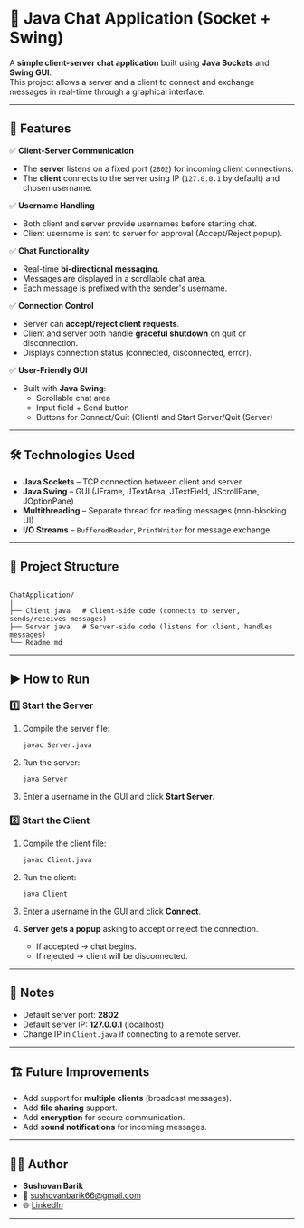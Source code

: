 # 💬 Java Chat Application (Socket + Swing)

A **simple client-server chat application** built using **Java Sockets** and **Swing GUI**.  
This project allows a server and a client to connect and exchange messages in real-time through a graphical interface.

---

## 📌 Features

✅ **Client-Server Communication**
- The **server** listens on a fixed port (`2802`) for incoming client connections.
- The **client** connects to the server using IP (`127.0.0.1` by default) and chosen username.

✅ **Username Handling**
- Both client and server provide usernames before starting chat.
- Client username is sent to server for approval (Accept/Reject popup).

✅ **Chat Functionality**
- Real-time **bi-directional messaging**.
- Messages are displayed in a scrollable chat area.
- Each message is prefixed with the sender's username.

✅ **Connection Control**
- Server can **accept/reject client requests**.
- Client and server both handle **graceful shutdown** on quit or disconnection.
- Displays connection status (connected, disconnected, error).

✅ **User-Friendly GUI**
- Built with **Java Swing**:
  - Scrollable chat area
  - Input field + Send button
  - Buttons for Connect/Quit (Client) and Start Server/Quit (Server)

---

## 🛠️ Technologies Used

- **Java Sockets** – TCP connection between client and server  
- **Java Swing** – GUI (JFrame, JTextArea, JTextField, JScrollPane, JOptionPane)  
- **Multithreading** – Separate thread for reading messages (non-blocking UI)  
- **I/O Streams** – `BufferedReader`, `PrintWriter` for message exchange  

---

## 📂 Project Structure

```

ChatApplication/
│
├── Client.java   # Client-side code (connects to server, sends/receives messages)
├── Server.java   # Server-side code (listens for client, handles messages)
└── Readme.md

```

---

## ▶️ How to Run

### 1️⃣ Start the Server
1. Compile the server file:
   ```bash
   javac Server.java
   ```

2. Run the server:

   ```bash
   java Server
   ```
   
3. Enter a username in the GUI and click **Start Server**.

### 2️⃣ Start the Client

1. Compile the client file:

   ```bash
   javac Client.java
   ```

2. Run the client:

   ```bash
   java Client
   ```

3. Enter a username in the GUI and click **Connect**.

4. **Server gets a popup** asking to accept or reject the connection.

   * If accepted → chat begins.
   * If rejected → client will be disconnected.

---

## 🧾 Notes

* Default server port: **2802**
* Default server IP: **127.0.0.1** (localhost)
* Change IP in `Client.java` if connecting to a remote server.

---

## 🏗️ Future Improvements

* Add support for **multiple clients** (broadcast messages).
* Add **file sharing** support.
* Add **encryption** for secure communication.
* Add **sound notifications** for incoming messages.

---

## 👨‍💻 Author

* **Sushovan Barik**
* 📧 [sushovanbarik66@gmail.com](mailto:sushovanbarik66@gmail.com)
* 🌐 [LinkedIn](http://www.linkedin.com/in/sushovan-barik-8b41b6268)

---

